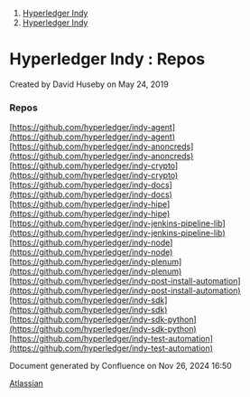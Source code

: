 1. [Hyperledger Indy](index.html)
2. [Hyperledger Indy](Hyperledger-Indy_19464194.html)

# Hyperledger Indy : Repos

Created by David Huseby on May 24, 2019

### Repos

[https://github.com/hyperledger/indy-agent](https://github.com/hyperledger/indy-agent)[https://github.com/hyperledger/indy-anoncreds](https://github.com/hyperledger/indy-anoncreds)[https://github.com/hyperledger/indy-crypto](https://github.com/hyperledger/indy-crypto)[https://github.com/hyperledger/indy-docs](https://github.com/hyperledger/indy-docs)[https://github.com/hyperledger/indy-hipe](https://github.com/hyperledger/indy-hipe)[https://github.com/hyperledger/indy-jenkins-pipeline-lib](https://github.com/hyperledger/indy-jenkins-pipeline-lib)[https://github.com/hyperledger/indy-node](https://github.com/hyperledger/indy-node)[https://github.com/hyperledger/indy-plenum](https://github.com/hyperledger/indy-plenum)[https://github.com/hyperledger/indy-post-install-automation](https://github.com/hyperledger/indy-post-install-automation)[https://github.com/hyperledger/indy-sdk](https://github.com/hyperledger/indy-sdk)[https://github.com/hyperledger/indy-sdk-python](https://github.com/hyperledger/indy-sdk-python)[https://github.com/hyperledger/indy-test-automation](https://github.com/hyperledger/indy-test-automation)

Document generated by Confluence on Nov 26, 2024 16:50

[Atlassian](http://www.atlassian.com/)
